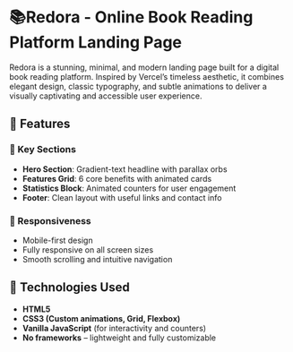 # 📚Redora - Online Book Reading Platform Landing Page

Redora is a stunning, minimal, and modern landing page built for a digital book reading platform. Inspired by Vercel’s timeless aesthetic, it combines elegant design, classic typography, and subtle animations to deliver a visually captivating and accessible user experience.

## 🌟 Features


### 🧩 Key Sections
- **Hero Section**: Gradient-text headline with parallax orbs
- **Features Grid**: 6 core benefits with animated cards
- **Statistics Block**: Animated counters for user engagement
- **Footer**: Clean layout with useful links and contact info

### 📱 Responsiveness
- Mobile-first design
- Fully responsive on all screen sizes
- Smooth scrolling and intuitive navigation

## 🚀 Technologies Used

- **HTML5**
- **CSS3 (Custom animations, Grid, Flexbox)**
- **Vanilla JavaScript** (for interactivity and counters)
- **No frameworks** – lightweight and fully customizable



